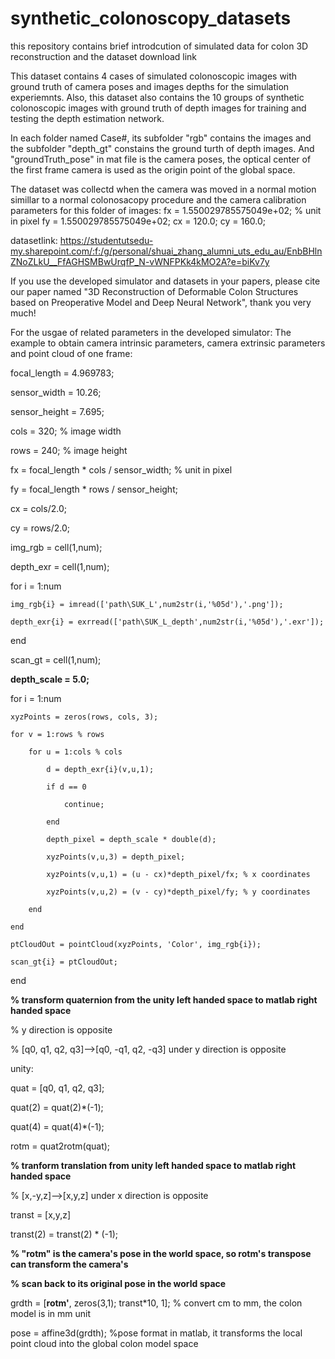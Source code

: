 # synthetic_colonoscopy_datasets
this repository contains brief introdcution of simulated data for colon 3D reconstruction and the dataset download link

This dataset contains 4 cases of simulated colonoscopic images with ground truth of camera poses and images depths for the simulation experiemnts.
Also, this dataset also contains the 10 groups of synthetic colonoscopic images with ground truth of depth images for training and testing the depth estimation network.

In each folder named Case#, its subfolder "rgb" contains the images and the subfolder "depth_gt" constains the ground turth of depth images. 
And "groundTruth_pose" in mat file is the camera poses, the optical center of the first frame camera is used as the origin point of the global space.

The dataset was collectd when the camera was moved in a normal motion simillar to a normal colonosacopy procedure and the camera calibration parameters for this folder of images: fx = 1.550029785575049e+02; % unit in pixel fy = 1.550029785575049e+02; cx = 120.0; cy = 160.0;

datasetlink: https://studentutsedu-my.sharepoint.com/:f:/g/personal/shuai_zhang_alumni_uts_edu_au/EnbBHlnZNoZLkU__FfAGHSMBwUrqfP_N-vWNFPKk4kMO2A?e=biKv7y

If you use the developed simulator and datasets in your papers, please cite our paper named "3D Reconstruction of Deformable Colon Structures based on Preoperative Model and Deep Neural Network", thank you very much!


For the usgae of related parameters in the developed simulator:
The example to obtain camera intrinsic parameters, camera extrinsic parameters and point cloud of one frame:

focal_length = 4.969783; 

sensor_width = 10.26; 

sensor_height = 7.695;

cols = 320; % image width

rows = 240; % image height

fx = focal_length * cols / sensor_width; % unit in pixel

fy = focal_length * rows / sensor_height;

cx = cols/2.0;

cy = rows/2.0;

img_rgb = cell(1,num);

depth_exr = cell(1,num);

for i = 1:num

    img_rgb{i} = imread(['path\SUK_L',num2str(i,'%05d'),'.png']);
    
    depth_exr{i} = exrread(['path\SUK_L_depth',num2str(i,'%05d'),'.exr']);
    
end

scan_gt = cell(1,num);

**depth_scale = 5.0;**

for i = 1:num

    xyzPoints = zeros(rows, cols, 3);
    
    for v = 1:rows % rows
    
        for u = 1:cols % cols
        
            d = depth_exr{i}(v,u,1);
            
            if d == 0
            
                continue;
                
            end
            
            depth_pixel = depth_scale * double(d);
            
            xyzPoints(v,u,3) = depth_pixel;
            
            xyzPoints(v,u,1) = (u - cx)*depth_pixel/fx; % x coordinates
            
            xyzPoints(v,u,2) = (v - cy)*depth_pixel/fy; % y coordinates
            
        end
        
    end
    
    ptCloudOut = pointCloud(xyzPoints, 'Color', img_rgb{i});
    
    scan_gt{i} = ptCloudOut; 
    
end


**% transform quaternion from the unity left handed space to matlab right handed space**

% y direction is opposite 

% [q0, q1, q2, q3]-->[q0, -q1, q2, -q3] under y direction is opposite

unity:

quat = [q0, q1, q2, q3];

quat(2) = quat(2)*(-1);

quat(4) = quat(4)*(-1);

rotm = quat2rotm(quat);

**% tranform translation from unity left handed space to matlab right handed space**

% [x,-y,z]-->[x,y,z] under x direction is opposite

transt = [x,y,z]

transt(2) = transt(2) * (-1);

**% "rotm" is the camera's pose in the world space, so rotm's transpose can transform the camera's**

**% scan back to its original pose in the world space**

grdth = [**rotm'**, zeros(3,1); transt*10, 1]; % convert cm to mm, the colon model is in mm unit

pose = affine3d(grdth); %pose format in matlab, it transforms the local point cloud into the global colon model space

